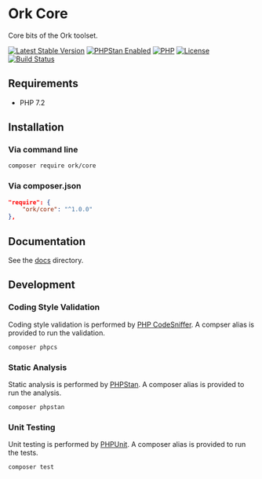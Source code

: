 # Ork Core

Core bits of the Ork toolset.

[![Latest Stable Version](https://img.shields.io/packagist/v/ork/core.svg?style=flat)](https://packagist.org/packages/ork/core)
[![PHPStan Enabled](https://img.shields.io/badge/PHPStan-max-brightgreen.svg?style=flat)](https://github.com/phpstan/phpstan)
[![PHP](https://img.shields.io/packagist/php-v/ork/core.svg?style=flat)](http://php.net)
[![License](https://img.shields.io/github/license/AlexHowansky/ork-csv.svg?style=flat)](https://github.com/AlexHowansky/ork-core/blob/master/LICENSE)
[![Build Status](https://img.shields.io/travis/AlexHowansky/ork-core/master.svg?style=flat)](https://secure.travis-ci.org/AlexHowansky/ork-core)

## Requirements

* PHP 7.2

## Installation

### Via command line

```bash
composer require ork/core
```

### Via composer.json

```json
"require": {
    "ork/core": "^1.0.0"
},
```

## Documentation

See the [docs](docs/Index.md) directory.

## Development

### Coding Style Validation

Coding style validation is performed by [PHP CodeSniffer](https://github.com/squizlabs/PHP_CodeSniffer).
A compser alias is provided to run the validation.

```bash
composer phpcs
```

### Static Analysis

Static analysis is performed by [PHPStan](https://github.com/phpstan/phpstan).
A composer alias is provided to run the analysis.

```bash
composer phpstan
```

### Unit Testing

Unit testing is performed by [PHPUnit](https://github.com/sebastianbergmann/phpunit).
A composer alias is provided to run the tests.

```bash
composer test
```
